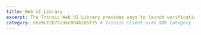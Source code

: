 ```yaml
---
title: Web UI Library
excerpt: The Trinsic Web UI Library provides ways to launch verification sessions directly from your web frontend in the browser.
category: 66e9cf2b77cdec004b105f75 # Trinsic client-side SDK Category
---
```

